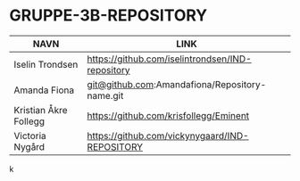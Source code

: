 # GRUPPE-3B-REPOSITORY
|NAVN|LINK|
|----|----|
|Iselin Trondsen|https://github.com/iselintrondsen/IND-repository|
|Amanda Fiona|git@github.com:Amandafiona/Repository-name.git|
|Kristian Åkre Follegg|https://github.com/krisfollegg/Eminent|
|Victoria Nygård|https://github.com/vickynygaard/IND-REPOSITORY|
k
